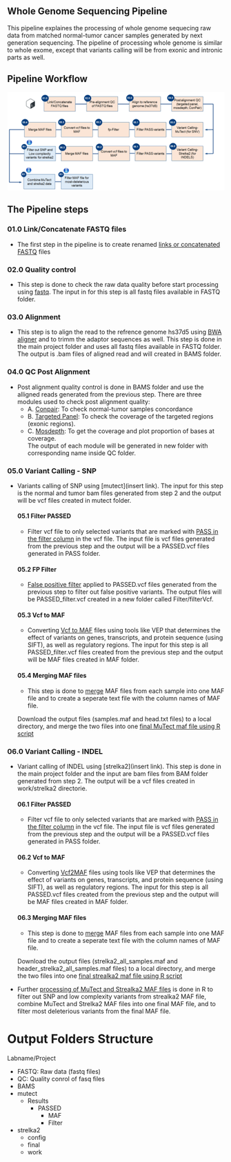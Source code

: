## Whole Genome Sequencing Pipeline
This pipeline explaines the processing of whole genome sequecing raw data from matched normal-tumor cancer samples generated by next generation sequencing. The pipeline of processing whole genome is similar to whole exome, except that variants calling will be from exonic and intronic parts as well.

## Pipeline Workflow
![WGS pipeline](/Figures/WES_WGS_pipeline.png)

## The Pipeline steps
### 01.0 Link/Concatenate FASTQ files
* The first step in the pipeline is to create renamed [links or concatenated FASTQ](/Scripts/RNAseq/01.0%20-%20Linking_Concatenate%20FASTQ/find.fastq.files.sh) files 

### 02.0 Quality control
* This step is done to check the raw data quality before start processing using [fastq](/Scripts/RNAseq/02.0%20-%20Quality%20Control%20(QC)/fastqc.HPC.sh). The input in for this step is all fastq files available in FASTQ folder. 

### 03.0 Alignment 
* This step is to align the read to the refrence genome hs37d5 using [BWA aligner](/Scripts/WES/03.0%20-%20Alignment/Align_BWA_v0.7.15.sh) and to trimm the adaptor sequences as well. This step is done in the main project folder and uses all fastq files available in FASTQ folder. The output is .bam files of aligned read and will created in BAMS folder. 

### 04.0 QC Post Alignment
* Post alignment quality control is done in BAMS folder and use the alligned reads generated from the previous step. There are three modules used to check post alignment quality:
    * A. [Conpair](/Scripts/WES/04.0%20-%20QC%20Post%20Alignment/01.0%20-%20ConPair): To check normal-tumor samples concordance 
    * B. [Targeted Panel](/Scripts/WES/04.0%20-%20QC%20Post%20Alignment/02.0%20-%20Targeted%20Panel): To check the coverage of the targeted regions (exonic regions). 
    * C. [Mosdepth](/Scripts/WES/04.0%20-%20QC%20Post%20Alignment/03.0%20-%20Mosdepth/mosdepth_v0.2.8.sh): To get the coverage and plot proportion of bases at coverage.  
The output of each module will be generated in new folder with corresponding name inside QC folder. 

### 05.0 Variant Calling - SNP
* Variants calling of SNP using [mutect](insert link). The input for this step is the normal and tumor bam files generated from step 2 and the output will be vcf files created in mutect folder. 

    #### 05.1 Filter PASSED
    * Filter vcf file to only selected variants that are marked with [PASS in the filter column](/Scripts/WES/05.1%20-%20Filter%20PASSED/filter_out_passed_vcf.sh) in the vcf file. The input file is vcf files generated from the previous step and the output will be a PASSED.vcf files generated in PASS folder. 
    #### 05.2 FP Filter
    * [False positive filter](/Scripts/WES/05.2%20-%20FP%20Filter/fpFilterPipeline_WH.sh) applied to PASSED.vcf files generated from the previous step to filter out false positive variants. The output files will be PASSED_filter.vcf created in a new folder called Filter/filterVcf. 
    #### 05.3 Vcf to MAF
    * Converting [Vcf to MAF](/Scripts/WES/05.3%20-%20VCF%20to%20MAF/runMAFtools_PASSED_filtered_WH.sh) files using tools like VEP that determines the effect of variants on genes, transcripts, and protein sequence (using SIFT), as well as regulatory regions. The input for this step is all PASSED_filter.vcf files created from the previous step and the output will be MAF files created in MAF folder. 
    #### 05.4 Merging MAF files 
    * This step is done to [merge](/Scripts/WES/05.4%20-%20Merge%20MAF%20Files/README.md) MAF files from each sample into one MAF file and to create a seperate text file with the column names of MAF file. 
    
    Download the output files (samples.maf and head.txt files) to a local directory, and merge the two files into one [final MuTect maf file using R script](/R%20Toolbox/Raw%20Data%20Processing/HPC%20Processing/MAF_File_Processing_Mutect.R)

### 06.0 Variant Calling - INDEL 
* Variant calling of INDEL using [strelka2](insert link). This step is done in the main project folder and the input are bam files from BAM folder generated from step 2. The output will be a vcf files created in work/strelka2 directorie. 
    #### 06.1 Filter PASSED
    * Filter vcf file to only selected variants that are marked with [PASS in the filter column](/Scripts/WES/05.1%20-%20Filter%20PASSED/filter_out_passed_vcf.sh) in the vcf file. The input file is vcf files generated from the previous step and the output will be a PASSED.vcf files generated in PASS folder. 
    #### 06.2 Vcf to MAF
    * Converting [Vcf2MAF](/Scripts/WES/05.3%20-%20VCF%20to%20MAF/runMAFtools_PASSED_filtered_WH.sh) files using tools like VEP that determines the effect of variants on genes, transcripts, and protein sequence (using SIFT), as well as regulatory regions. The input for this step is all PASSED.vcf files created from the previous step and the output will be MAF files created in MAF folder. 
    #### 06.3 Merging MAF files
    * This step is done to [merge](/Scripts/WES/05.4%20-%20Merge%20MAF%20Files/README.md) MAF files from each sample into one MAF file and to create a seperate text file with the column names of MAF file. 
    
    Download the output files (strelka2_all_samples.maf and header_strelka2_all_samples.maf files) to a local directory, and merge the two files into one [final strealka2 maf file using R script](/R%20Toolbox/Raw%20Data%20Processing/HPC%20Processing/MAF_File_Processing_Strelka2.R)
  
* Further [processing of MuTect and Strealka2 MAF files](/R%20Toolbox/Raw%20Data%20Processing/HPC%20Processing/Combine_strelka2_mutect_and_final_variant_filter.R) is done in R to filter out SNP and low complexity variants from strealka2 MAF file, combine MuTect and Strelka2 MAF files into one final MAF file, and to filter most deleterious variants from the final MAF file. 

# Output Folders Structure 
Labname/Project

* FASTQ: Raw data (fastq files)
* QC: Quality conrol of fasq files
* BAMS
* mutect
  * Results
    * PASSED 
      * MAF
      * Filter
* strelka2
  * config
  * final
  * work

